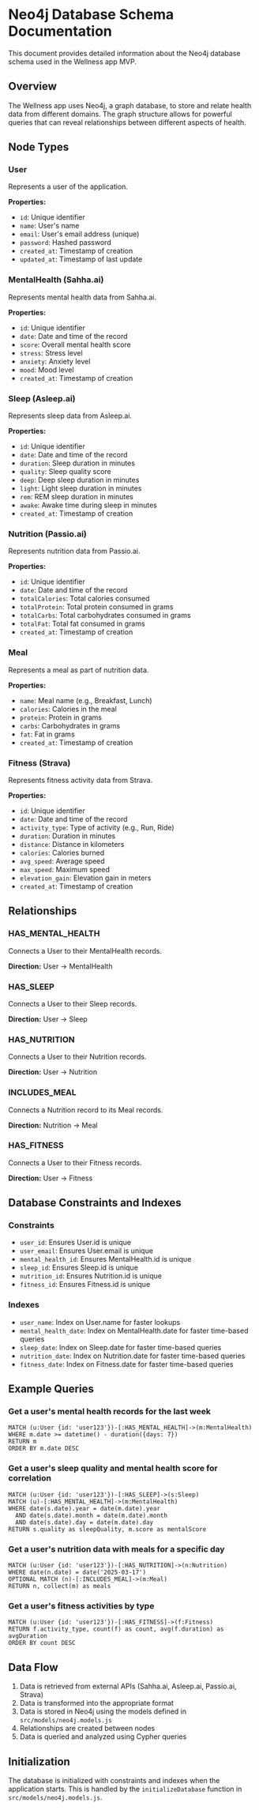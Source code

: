 # Neo4j Database Schema Documentation

This document provides detailed information about the Neo4j database schema used in the Wellness app MVP.

## Overview

The Wellness app uses Neo4j, a graph database, to store and relate health data from different domains. The graph structure allows for powerful queries that can reveal relationships between different aspects of health.

## Node Types

### User
Represents a user of the application.

**Properties:**
- `id`: Unique identifier
- `name`: User's name
- `email`: User's email address (unique)
- `password`: Hashed password
- `created_at`: Timestamp of creation
- `updated_at`: Timestamp of last update

### MentalHealth (Sahha.ai)
Represents mental health data from Sahha.ai.

**Properties:**
- `id`: Unique identifier
- `date`: Date and time of the record
- `score`: Overall mental health score
- `stress`: Stress level
- `anxiety`: Anxiety level
- `mood`: Mood level
- `created_at`: Timestamp of creation

### Sleep (Asleep.ai)
Represents sleep data from Asleep.ai.

**Properties:**
- `id`: Unique identifier
- `date`: Date and time of the record
- `duration`: Sleep duration in minutes
- `quality`: Sleep quality score
- `deep`: Deep sleep duration in minutes
- `light`: Light sleep duration in minutes
- `rem`: REM sleep duration in minutes
- `awake`: Awake time during sleep in minutes
- `created_at`: Timestamp of creation

### Nutrition (Passio.ai)
Represents nutrition data from Passio.ai.

**Properties:**
- `id`: Unique identifier
- `date`: Date and time of the record
- `totalCalories`: Total calories consumed
- `totalProtein`: Total protein consumed in grams
- `totalCarbs`: Total carbohydrates consumed in grams
- `totalFat`: Total fat consumed in grams
- `created_at`: Timestamp of creation

### Meal
Represents a meal as part of nutrition data.

**Properties:**
- `name`: Meal name (e.g., Breakfast, Lunch)
- `calories`: Calories in the meal
- `protein`: Protein in grams
- `carbs`: Carbohydrates in grams
- `fat`: Fat in grams
- `created_at`: Timestamp of creation

### Fitness (Strava)
Represents fitness activity data from Strava.

**Properties:**
- `id`: Unique identifier
- `date`: Date and time of the record
- `activity_type`: Type of activity (e.g., Run, Ride)
- `duration`: Duration in minutes
- `distance`: Distance in kilometers
- `calories`: Calories burned
- `avg_speed`: Average speed
- `max_speed`: Maximum speed
- `elevation_gain`: Elevation gain in meters
- `created_at`: Timestamp of creation

## Relationships

### HAS_MENTAL_HEALTH
Connects a User to their MentalHealth records.

**Direction:** User → MentalHealth

### HAS_SLEEP
Connects a User to their Sleep records.

**Direction:** User → Sleep

### HAS_NUTRITION
Connects a User to their Nutrition records.

**Direction:** User → Nutrition

### INCLUDES_MEAL
Connects a Nutrition record to its Meal records.

**Direction:** Nutrition → Meal

### HAS_FITNESS
Connects a User to their Fitness records.

**Direction:** User → Fitness

## Database Constraints and Indexes

### Constraints
- `user_id`: Ensures User.id is unique
- `user_email`: Ensures User.email is unique
- `mental_health_id`: Ensures MentalHealth.id is unique
- `sleep_id`: Ensures Sleep.id is unique
- `nutrition_id`: Ensures Nutrition.id is unique
- `fitness_id`: Ensures Fitness.id is unique

### Indexes
- `user_name`: Index on User.name for faster lookups
- `mental_health_date`: Index on MentalHealth.date for faster time-based queries
- `sleep_date`: Index on Sleep.date for faster time-based queries
- `nutrition_date`: Index on Nutrition.date for faster time-based queries
- `fitness_date`: Index on Fitness.date for faster time-based queries

## Example Queries

### Get a user's mental health records for the last week
```cypher
MATCH (u:User {id: 'user123'})-[:HAS_MENTAL_HEALTH]->(m:MentalHealth)
WHERE m.date >= datetime() - duration({days: 7})
RETURN m
ORDER BY m.date DESC
```

### Get a user's sleep quality and mental health score for correlation
```cypher
MATCH (u:User {id: 'user123'})-[:HAS_SLEEP]->(s:Sleep)
MATCH (u)-[:HAS_MENTAL_HEALTH]->(m:MentalHealth)
WHERE date(s.date).year = date(m.date).year 
  AND date(s.date).month = date(m.date).month 
  AND date(s.date).day = date(m.date).day
RETURN s.quality as sleepQuality, m.score as mentalScore
```

### Get a user's nutrition data with meals for a specific day
```cypher
MATCH (u:User {id: 'user123'})-[:HAS_NUTRITION]->(n:Nutrition)
WHERE date(n.date) = date('2025-03-17')
OPTIONAL MATCH (n)-[:INCLUDES_MEAL]->(m:Meal)
RETURN n, collect(m) as meals
```

### Get a user's fitness activities by type
```cypher
MATCH (u:User {id: 'user123'})-[:HAS_FITNESS]->(f:Fitness)
RETURN f.activity_type, count(f) as count, avg(f.duration) as avgDuration
ORDER BY count DESC
```

## Data Flow

1. Data is retrieved from external APIs (Sahha.ai, Asleep.ai, Passio.ai, Strava)
2. Data is transformed into the appropriate format
3. Data is stored in Neo4j using the models defined in `src/models/neo4j.models.js`
4. Relationships are created between nodes
5. Data is queried and analyzed using Cypher queries

## Initialization

The database is initialized with constraints and indexes when the application starts. This is handled by the `initializeDatabase` function in `src/models/neo4j.models.js`.
